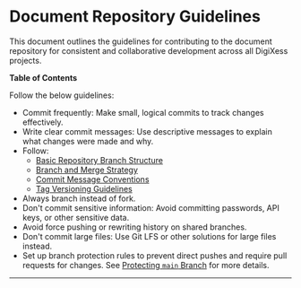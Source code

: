 # Document Repository Guidelines

This document outlines the guidelines for contributing to the document repository for consistent and collaborative development across all DigiXess projects.

**Table of Contents**

Follow the below guidelines:

- Commit frequently: Make small, logical commits to track changes effectively.
- Write clear commit messages: Use descriptive messages to explain what changes were made and why.
- Follow:
    - [Basic Repository Branch Structure][basic-repo-branch-structure]
    - [Branch and Merge Strategy][branch-merge-strategy]
    - [Commit Message Conventions][commit-message-conventions]
    - [Tag Versioning Guidelines][tag-versioning-guidelines]
- Always branch instead of fork.
- Don't commit sensitive information: Avoid committing passwords, API keys, or other sensitive data.
- Avoid force pushing or rewriting history on shared branches.
- Don't commit large files: Use Git LFS or other solutions for large files instead.
- Set up branch protection rules to prevent direct pushes and require pull requests for changes. See [Protecting `main` Branch](/common/protecting-main-branch.md "Protecting `main`") for more details.

---

[basic-repo-branch-structure]: /document/basic-repo-branch-structure.md "Basic Repository Branch Structure"
[branch-merge-strategy]:/document/branch-merge-strategy.md "Branch and Merge Strategy"
[commit-message-conventions]: /document/commit-message-conventions.md "Commit Message Conventions"
[tag-versioning-guidelines]: /document/tag-versioning-guidelines.md "Tag Versioning Guidelines"


